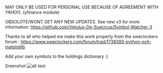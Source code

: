 MAY ONLY BE USED FOR PERSONAL USE BECAUSE OF AGREEMENT WITH YAHOO. (yfinance module)

OBSOLOTE/WONT GET ANY NEW UPDATES.
See new v3 for more information: https://github.com/Vetulus-De-Suecicus/Symbol-Watcher-3

Thanks to all who helped me make this work properly from the sweclockers forum : https://www.sweclockers.com/forum/trad/1738393-python-och-matplotlib

Add your own symbols to the holdings dictionary :)


Sreenshot
![alt text](https://github.com/Vetulus-De-Suecicus/stockplot/blob/main/Sk%C3%A4rmbild%202025-05-15%20140110.png "Screenshot")

